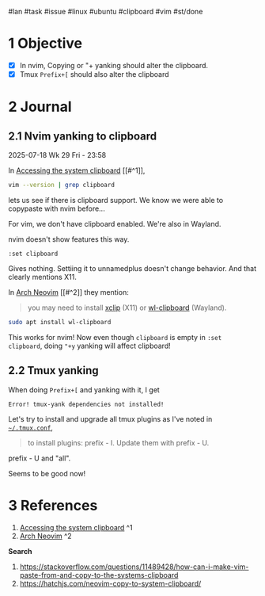 #lan #task #issue #linux #ubuntu #clipboard #vim #st/done 


# 1 Objective

- [x] In nvim, Copying or "+ yanking should alter the clipboard.
- [x] Tmux `Prefix+[` should also alter the clipboard

# 2 Journal

## 2.1 Nvim yanking to clipboard

2025-07-18 Wk 29 Fri - 23:58

In [Accessing the system clipboard](<https://vim.fandom.com/wiki/Accessing_the_system_clipboard>) [[#^1]],

```sh
vim --version | grep clipboard
```

lets us see if there is clipboard support. We know we were able to copypaste with nvim before...

For vim, we don't have clipboard enabled. We're also in Wayland.

nvim doesn't show features this way.

```
:set clipboard
```

Gives nothing. Settiing it to unnamedplus doesn't change behavior. And that clearly mentions X11. 

In [Arch Neovim](<https://wiki.archlinux.org/title/Neovim>) [[#^2]] they mention:

> you may need to install [xclip](https://archlinux.org/packages/?name=xclip) (X11) or [wl-clipboard](https://archlinux.org/packages/?name=wl-clipboard) (Wayland).


```sh
sudo apt install wl-clipboard
```


This works for nvim! Now even though `clipboard` is empty in `:set clipboard`, doing `"+y` yanking will affect clipboard!

## 2.2 Tmux yanking

When doing `Prefix+[` and yanking with it, I get

```
Error! tmux-yank dependencies not installed!
```

Let's try to install and upgrade all tmux plugins as I've noted in [`~/.tmux.conf`](<https://github.com/LanHikari22/lan-dotfiles/blob/master/tmux.conf>),

> to install plugins: prefix - I. Update them with prefix - U.

prefix - U and "all".

Seems  to be good now!

# 3 References
1. [Accessing the system clipboard](<https://vim.fandom.com/wiki/Accessing_the_system_clipboard>) ^1
2. [Arch Neovim](<https://wiki.archlinux.org/title/Neovim>) ^2

**Search**
1. https://stackoverflow.com/questions/11489428/how-can-i-make-vim-paste-from-and-copy-to-the-systems-clipboard
2. https://hatchjs.com/neovim-copy-to-system-clipboard/